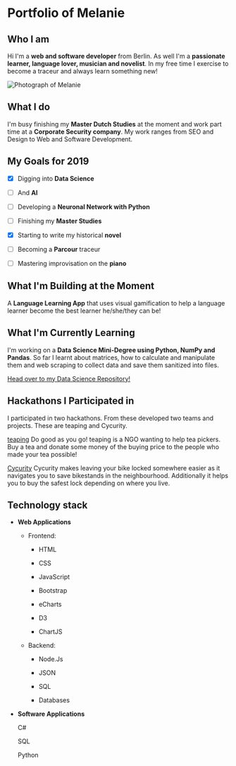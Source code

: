 # Portfolio of Melanie

## Who I am

Hi I'm a **web and software developer** from Berlin. As well I'm a **passionate learner, language lover, musician and novelist**. In my free time I exercise to become a traceur and always learn something new!

![Photograph of Melanie](https://avatars2.githubusercontent.com/u/42304542?s=460&v=4)

## What I do

I'm busy finishing my **Master Dutch Studies** at the moment and work part time at a **Corporate Security company**. My work ranges from SEO and Design to Web and Software Development.

## My Goals for 2019

- [x] Digging into **Data Science**

- [ ] And **AI**

- [ ] Developing a **Neuronal Network with Python**

- [ ] Finishing my **Master Studies**

- [x] Starting to write my historical **novel** 

- [ ] Becoming a **Parcour** traceur

- [ ] Mastering improvisation on the **piano**

## What I'm Building at the Moment

A **Language Learning App** that uses visual gamification to help a language learner become the best learner he/she/they can be!

## What I'm Currently Learning

I'm working on a **Data Science Mini-Degree using Python, NumPy and Pandas**. So far I learnt about matrices, how to calculate and manipulate them and web scraping to collect data and save them sanitized into files.

[Head over to my Data Science Repository!](https://andoeme.github.io/datascience/)


## Hackathons I Participated in

I participated in two hackathons. From these developed two teams and projects. These are teaping and Cycurity.

[teaping](https://andoeme.github.io/teaping/)
Do good as you go! teaping is a NGO wanting to help tea pickers. Buy a tea and donate some money of the buying price to the people who made your tea possible!

[Cycurity](https://github.com/andoeme/cycurity) 
Cycurity makes leaving your bike locked somewhere easier as it navigates you to save bikestands in the neighbourhood. Additionally it helps you to buy the safest lock depending on where you live.


## Technology stack

* **Web Applications**

    - Frontend:
    
        - HTML
        
        - CSS
        
        - JavaScript
        
        - Bootstrap
        
        - eCharts
        
        - D3
        
        - ChartJS
        
    - Backend:
    
        - Node.Js
    
        - JSON
        
        - SQL
        
        - Databases

* **Software Applications**

    C#

    SQL
    
    Python






